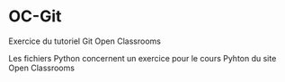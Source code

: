 # OC-Git
Exercice du tutoriel Git Open Classrooms

Les fichiers Python concernent un exercice pour le cours Pyhton du site Open Classrooms